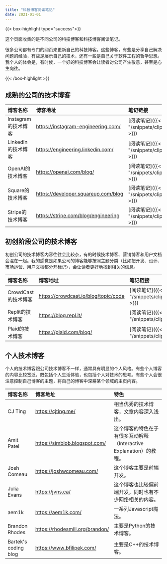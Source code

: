 ```yaml
---
title: "科技博客阅读笔记"
date: 2021-01-01
---
```


{{< box-highlight type="success">}}

这个页面收集的是不同公司的科技博客和科技博客阅读笔记。

很多公司都有专门的网页来更新自己的科技博客。这些博客，有些是分享自己解决问题的经验，有些是展示自己的技术，还有一些是自己关于软件工程的哲学思想。我个人的体会是，有时候，一个好的科技博客会让读者对公司产生敬意，甚至是心生向往。

{{< /box-highlight >}}

## 成熟的公司的技术博客

| 博客名称            | 博客地址                            | 笔记链接                                                             |
| :------------------ | :---------------------------------- | :------------------------------------------------------------------- |
| Instagram的技术博客 | https://instagram-engineering.com/  | [阅读笔记]({{< ref "/snippets/clipboard/tech_blog_instagram.md" >}}) |
| LinkedIn的技术博客  | https://engineering.linkedin.com/   | [阅读笔记]({{< ref "/snippets/clipboard/tech_blog_linkedin.md" >}})  |
| OpenAI的技术博客    | https://openai.com/blog/            | [阅读笔记]({{< ref "/snippets/clipboard/tech_blog_openai.md" >}})    |
| Square的技术博客    | https://developer.squareup.com/blog | [阅读笔记]({{< ref "/snippets/clipboard/tech_blog_square.md" >}})    |
| Stripe的技术博客    | https://stripe.com/blog/engineering | [阅读笔记]({{< ref "/snippets/clipboard/tech_blog_stripe.md" >}})    |

## 初创阶段公司的技术博客

初创公司的技术博客内容往往会比较杂，有的时候技术博客、营销博客和用户文档会混在一起。我的感觉是如果公司的博客能够按照主题分类（比如把开发、设计、市场运营、用户文档都分开标记），会让读者更好地找到相关的信息。

| 博客名称            | 博客地址                             | 笔记链接                                                                |
| :------------------ | :----------------------------------- | :---------------------------------------------------------------------- |
| CrowdCast的技术博客 | https://crowdcast.io/blog/topic/code | [阅读笔记]({{< ref "/snippets/clipboard/tech_blog_crowdcast_io.md" >}}) |
| Replit的技术博客    | https://blog.repl.it/                | [阅读笔记]({{< ref "/snippets/clipboard/tech_blog_replit.md" >}})       |
| Plaid的技术博客     | https://plaid.com/blog/              | [阅读笔记]({{< ref "/snippets/clipboard/tech_blog_plaid.md" >}})       |

## 个人技术博客

个人的技术博客跟公司技术博客不一样，通常具有明显的个人风格。有些个人博客的内容比较宽泛，既包括个人生活体验，也包括个人对技术的思考。有些个人会很注意控制自己博客的主题，将自己的博客中深耕某个领域的主页内容。

| 博客名称   | 博客地址                      | 特色                                                                |
| :--------- | :---------------------------- | :------------------------------------------------------------------ |
| CJ Ting    | https://cjting.me/            | 相当优秀的技术博客，文章内容深入浅出。                              |
| Amit Patel | https://simblob.blogspot.com/ | 这个博客的特色在于有很多互动解释（Interactive Explanation）的教程。 |
| Josh Comeau | https://joshwcomeau.com/     | 这个博客主要是前端开发。 |
| Julia Evans | https://jvns.ca/ | 这个博客也比较偏前端开发，同时也有不少网络相关的内容。 |
| aem1k | https://aem1k.com/ | 一系列Javascript魔法。 |
| Brandon Rhodes | https://rhodesmill.org/brandon/ | 主要是Python的技术博客。 |
| Bartek's coding blog | https://www.bfilipek.com/ | 主要是C++的技术博客。 |


